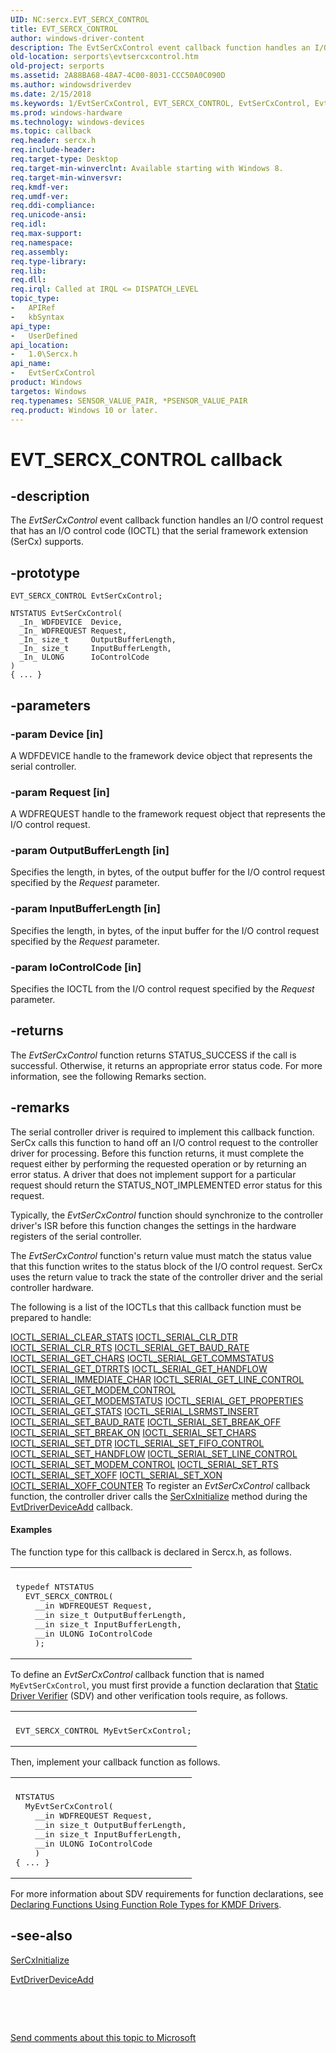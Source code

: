 ```yaml
---
UID: NC:sercx.EVT_SERCX_CONTROL
title: EVT_SERCX_CONTROL
author: windows-driver-content
description: The EvtSerCxControl event callback function handles an I/O control request that has an I/O control code (IOCTL) that the serial framework extension (SerCx) supports.
old-location: serports\evtsercxcontrol.htm
old-project: serports
ms.assetid: 2A88BA68-48A7-4C00-8031-CCC50A0C090D
ms.author: windowsdriverdev
ms.date: 2/15/2018
ms.keywords: 1/EvtSerCxControl, EVT_SERCX_CONTROL, EvtSerCxControl, EvtSerCxControl callback function [Serial Ports], serports.evtsercxcontrol
ms.prod: windows-hardware
ms.technology: windows-devices
ms.topic: callback
req.header: sercx.h
req.include-header: 
req.target-type: Desktop
req.target-min-winverclnt: Available starting with Windows 8.
req.target-min-winversvr: 
req.kmdf-ver: 
req.umdf-ver: 
req.ddi-compliance: 
req.unicode-ansi: 
req.idl: 
req.max-support: 
req.namespace: 
req.assembly: 
req.type-library: 
req.lib: 
req.dll: 
req.irql: Called at IRQL <= DISPATCH_LEVEL
topic_type:
-	APIRef
-	kbSyntax
api_type:
-	UserDefined
api_location:
-	1.0\Sercx.h
api_name:
-	EvtSerCxControl
product: Windows
targetos: Windows
req.typenames: SENSOR_VALUE_PAIR, *PSENSOR_VALUE_PAIR
req.product: Windows 10 or later.
---
```


# EVT_SERCX_CONTROL callback


## -description


The <i>EvtSerCxControl</i> event callback function handles an I/O control request that has an I/O control code (IOCTL) that the serial framework extension (SerCx) supports.


## -prototype


````
EVT_SERCX_CONTROL EvtSerCxControl;

NTSTATUS EvtSerCxControl(
  _In_ WDFDEVICE  Device,
  _In_ WDFREQUEST Request,
  _In_ size_t     OutputBufferLength,
  _In_ size_t     InputBufferLength,
  _In_ ULONG      IoControlCode
)
{ ... }
````


## -parameters




### -param Device [in]

A WDFDEVICE handle to the framework device object that represents the serial controller.


### -param Request [in]

A WDFREQUEST handle to the framework request object that represents the I/O control request.


### -param OutputBufferLength [in]

Specifies the length, in bytes, of the output buffer for the I/O control request specified by the <i>Request</i> parameter.


### -param InputBufferLength [in]

Specifies the length, in bytes, of the input buffer for the I/O control request specified by the <i>Request</i> parameter.


### -param IoControlCode [in]

Specifies the IOCTL from the I/O control request specified by the <i>Request</i> parameter.


## -returns



The <i>EvtSerCxControl</i> function returns STATUS_SUCCESS if the call is successful. Otherwise, it returns an appropriate error status code. For more information, see the following Remarks section.




## -remarks



The serial controller driver is required to implement this callback function. SerCx calls this function to hand off an I/O control request to the controller driver for processing. Before this function returns, it must complete the request either by performing the requested operation or by returning an error status. A driver that does not implement support for a particular request should return the STATUS_NOT_IMPLEMENTED error status for this request.

Typically, the <i>EvtSerCxControl</i> function should synchronize to the controller driver's ISR before this function changes the settings in the hardware registers of the serial controller.

The <i>EvtSerCxControl</i> function's return value must match the status value that this function writes to the status block of the I/O control request. SerCx uses the return value to track the state of the controller driver and the serial controller hardware.

The following is a list of the IOCTLs that this callback function must be prepared to handle:

<a href="..\ntddser\ni-ntddser-ioctl_serial_clear_stats.md">IOCTL_SERIAL_CLEAR_STATS</a>
<a href="..\ntddser\ni-ntddser-ioctl_serial_clr_dtr.md">IOCTL_SERIAL_CLR_DTR</a>
<a href="..\ntddser\ni-ntddser-ioctl_serial_clr_rts.md">IOCTL_SERIAL_CLR_RTS</a>
<a href="..\ntddser\ni-ntddser-ioctl_serial_get_baud_rate.md">IOCTL_SERIAL_GET_BAUD_RATE</a>
<a href="..\ntddser\ni-ntddser-ioctl_serial_get_chars.md">IOCTL_SERIAL_GET_CHARS</a>
<a href="..\ntddser\ni-ntddser-ioctl_serial_get_commstatus.md">IOCTL_SERIAL_GET_COMMSTATUS</a>
<a href="..\ntddser\ni-ntddser-ioctl_serial_get_dtrrts.md">IOCTL_SERIAL_GET_DTRRTS</a>
<a href="..\ntddser\ni-ntddser-ioctl_serial_get_handflow.md">IOCTL_SERIAL_GET_HANDFLOW</a>
<a href="..\ntddser\ni-ntddser-ioctl_serial_immediate_char.md">IOCTL_SERIAL_IMMEDIATE_CHAR</a>
<a href="..\ntddser\ni-ntddser-ioctl_serial_get_line_control.md">IOCTL_SERIAL_GET_LINE_CONTROL</a>
<a href="..\ntddser\ni-ntddser-ioctl_serial_get_modem_control.md">IOCTL_SERIAL_GET_MODEM_CONTROL</a>
<a href="..\ntddser\ni-ntddser-ioctl_serial_get_modemstatus.md">IOCTL_SERIAL_GET_MODEMSTATUS</a>
<a href="..\ntddser\ni-ntddser-ioctl_serial_get_properties.md">IOCTL_SERIAL_GET_PROPERTIES</a>
<a href="..\ntddser\ni-ntddser-ioctl_serial_get_stats.md">IOCTL_SERIAL_GET_STATS</a>
<a href="..\ntddser\ni-ntddser-ioctl_serial_lsrmst_insert.md">IOCTL_SERIAL_LSRMST_INSERT</a>
<a href="..\ntddser\ni-ntddser-ioctl_serial_set_baud_rate.md">IOCTL_SERIAL_SET_BAUD_RATE</a>
<a href="..\ntddser\ni-ntddser-ioctl_serial_set_break_off.md">IOCTL_SERIAL_SET_BREAK_OFF</a>
<a href="..\ntddser\ni-ntddser-ioctl_serial_set_break_on.md">IOCTL_SERIAL_SET_BREAK_ON</a>
<a href="..\ntddser\ni-ntddser-ioctl_serial_set_chars.md">IOCTL_SERIAL_SET_CHARS</a>
<a href="..\ntddser\ni-ntddser-ioctl_serial_set_dtr.md">IOCTL_SERIAL_SET_DTR</a>
<a href="..\ntddser\ni-ntddser-ioctl_serial_set_fifo_control.md">IOCTL_SERIAL_SET_FIFO_CONTROL</a>
<a href="..\ntddser\ni-ntddser-ioctl_serial_set_handflow.md">IOCTL_SERIAL_SET_HANDFLOW</a>
<a href="..\ntddser\ni-ntddser-ioctl_serial_set_line_control.md">IOCTL_SERIAL_SET_LINE_CONTROL</a>
<a href="..\ntddser\ni-ntddser-ioctl_serial_set_modem_control.md">IOCTL_SERIAL_SET_MODEM_CONTROL</a>
<a href="..\ntddser\ni-ntddser-ioctl_serial_set_rts.md">IOCTL_SERIAL_SET_RTS</a>
<a href="..\ntddser\ni-ntddser-ioctl_serial_set_xoff.md">IOCTL_SERIAL_SET_XOFF</a>
<a href="..\ntddser\ni-ntddser-ioctl_serial_set_xon.md">IOCTL_SERIAL_SET_XON</a>
<a href="..\ntddser\ni-ntddser-ioctl_serial_xoff_counter.md">IOCTL_SERIAL_XOFF_COUNTER</a>
To register an <i>EvtSerCxControl</i> callback function, the controller driver calls the <a href="..\sercx\nf-sercx-sercxinitialize.md">SerCxInitialize</a> method during the <a href="..\wdfdriver\nc-wdfdriver-evt_wdf_driver_device_add.md">EvtDriverDeviceAdd</a> callback.


#### Examples

The function type for this callback is declared in Sercx.h, as follows.

<div class="code"><span codelanguage=""><table>
<tr>
<th></th>
</tr>
<tr>
<td>
<pre>typedef NTSTATUS
  EVT_SERCX_CONTROL(
    __in WDFREQUEST Request,
    __in size_t OutputBufferLength,
    __in size_t InputBufferLength,
    __in ULONG IoControlCode
    );</pre>
</td>
</tr>
</table></span></div>
To define an <i>EvtSerCxControl</i> callback function that is named <code>MyEvtSerCxControl</code>, you must first provide a function declaration that <a href="https://msdn.microsoft.com/74feeb16-387c-4796-987a-aff3fb79b556">Static Driver Verifier</a> (SDV) and other verification tools require, as follows.

<div class="code"><span codelanguage=""><table>
<tr>
<th></th>
</tr>
<tr>
<td>
<pre>EVT_SERCX_CONTROL MyEvtSerCxControl;</pre>
</td>
</tr>
</table></span></div>
Then, implement your callback function as follows.

<div class="code"><span codelanguage=""><table>
<tr>
<th></th>
</tr>
<tr>
<td>
<pre>NTSTATUS
  MyEvtSerCxControl(
    __in WDFREQUEST Request,
    __in size_t OutputBufferLength,
    __in size_t InputBufferLength,
    __in ULONG IoControlCode
    )
{ ... }</pre>
</td>
</tr>
</table></span></div>
For more information about SDV requirements for function declarations, see <a href="https://msdn.microsoft.com/73a408ba-0219-4fde-8dad-ca330e4e67c3">Declaring Functions Using Function Role Types for KMDF Drivers</a>.

<div class="code"></div>



## -see-also

<a href="..\sercx\nf-sercx-sercxinitialize.md">SerCxInitialize</a>



<a href="..\wdfdriver\nc-wdfdriver-evt_wdf_driver_device_add.md">EvtDriverDeviceAdd</a>



 

 

<a href="mailto:wsddocfb@microsoft.com?subject=Documentation%20feedback [serports\serports]:%20EVT_SERCX_CONTROL callback function%20 RELEASE:%20(2/15/2018)&amp;body=%0A%0APRIVACY STATEMENT%0A%0AWe use your feedback to improve the documentation. We don't use your email address for any other purpose, and we'll remove your email address from our system after the issue that you're reporting is fixed. While we're working to fix this issue, we might send you an email message to ask for more info. Later, we might also send you an email message to let you know that we've addressed your feedback.%0A%0AFor more info about Microsoft's privacy policy, see http://privacy.microsoft.com/en-us/default.aspx." title="Send comments about this topic to Microsoft">Send comments about this topic to Microsoft</a>

